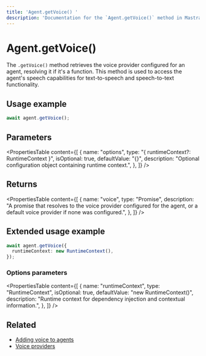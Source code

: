 ```yaml
---
title: 'Agent.getVoice() '
description: 'Documentation for the `Agent.getVoice()` method in Mastra agents, which retrieves the voice provider for speech capabilities.'
---
```


# Agent.getVoice()

The `.getVoice()` method retrieves the voice provider configured for an agent, resolving it if it's a function. This method is used to access the agent's speech capabilities for text-to-speech and speech-to-text functionality.

## Usage example

```typescript copy
await agent.getVoice();
```

## Parameters

<PropertiesTable
content={[
{
name: "options",
type: "{ runtimeContext?: RuntimeContext }",
isOptional: true,
defaultValue: "{}",
description: "Optional configuration object containing runtime context.",
},
]}
/>

## Returns

<PropertiesTable
content={[
{
name: "voice",
type: "Promise<MastraVoice>",
description: "A promise that resolves to the voice provider configured for the agent, or a default voice provider if none was configured.",
},
]}
/>

## Extended usage example

```typescript copy
await agent.getVoice({
  runtimeContext: new RuntimeContext(),
});
```

### Options parameters

<PropertiesTable
content={[
{
name: "runtimeContext",
type: "RuntimeContext",
isOptional: true,
defaultValue: "new RuntimeContext()",
description: "Runtime context for dependency injection and contextual information.",
},
]}
/>

## Related

- [Adding voice to agents](../../docs/agents/adding-voice)
- [Voice providers](../voice/mastra-voice)

